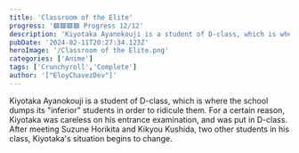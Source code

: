 ```yaml
---
title: 'Classroom of the Elite'
progress: '🟩🟩🟩🟩 Progress 12/12'
description: 'Kiyotaka Ayanokouji is a student of D-class, which is where the school dumps its "inferior" students in order to ridicule them.'
pubDate: '2024-02-11T20:27:34.123Z'
heroImage: '/Classroom of the Elite.png'
categories: ['Anime']
tags: ['Crunchyroll','Complete']
author: '["EloyChavezDev"]'
---
```

Kiyotaka Ayanokouji is a student of D-class, which is where the school dumps its "inferior" students in order to ridicule them. For a certain reason, Kiyotaka was careless on his entrance examination, and was put in D-class. After meeting Suzune Horikita and Kikyou Kushida, two other students in his class, Kiyotaka's situation begins to change.